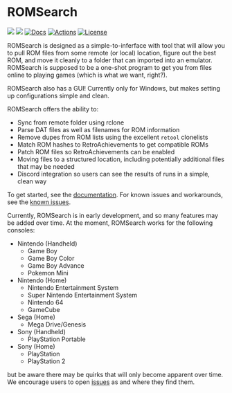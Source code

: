 # ROMSearch

[![](https://img.shields.io/pypi/v/romsearch.svg?label=PyPI&style=flat-square)](https://pypi.org/pypi/romsearch/)
[![](https://img.shields.io/pypi/pyversions/romsearch.svg?label=Python&color=yellow&style=flat-square)](https://pypi.org/pypi/romsearch/)
[![Docs](https://readthedocs.org/projects/romsearch/badge/?version=latest&style=flat-square)](https://romsearch.readthedocs.io/en/latest/)
[![Actions](https://img.shields.io/github/actions/workflow/status/bbtufty/romsearch/build.yaml?branch=main&style=flat-square)](https://github.com/bbtufty/romsearch/actions)
[![License](https://img.shields.io/badge/license-GNUv3-blue.svg?label=License&style=flat-square)](LICENSE)

ROMSearch is designed as a simple-to-inferface with tool that will allow you to pull ROM files from some remote (or
local) location, figure out the best ROM, and move it cleanly to a folder that can imported into an emulator. ROMSearch
is supposed to be a one-shot program to get you from files online to playing games (which is what we want, right?).

ROMSearch also has a GUI! Currently only for Windows, but makes setting up configurations simple and clean.

ROMSearch offers the ability to:

* Sync from remote folder using rclone
* Parse DAT files as well as filenames for ROM information
* Remove dupes from ROM lists using the excellent ``retool`` clonelists
* Match ROM hashes to RetroAchievements to get compatible ROMs 
* Patch ROM files so RetroAchievements can be enabled
* Moving files to a structured location, including potentially additional files that may be needed
* Discord integration so users can see the results of runs in a simple, clean way

To get started, see the [documentation](https://romsearch.readthedocs.io/en/latest/). For known issues and workarounds, 
see the [known issues](https://romsearch.readthedocs.io/en/latest/known_issues.html).

Currently, ROMSearch is in early development, and so many features may be added over time. At the moment, ROMSearch
works for the following consoles:

* Nintendo (Handheld)
   * Game Boy
   * Game Boy Color
   * Game Boy Advance
   * Pokemon Mini
* Nintendo (Home)
   * Nintendo Entertainment System
   * Super Nintendo Entertainment System
   * Nintendo 64
   * GameCube
* Sega (Home)
  * Mega Drive/Genesis
* Sony (Handheld)
   * PlayStation Portable
* Sony (Home)
   * PlayStation
   * PlayStation 2

but be aware there may be quirks that will only become apparent over time. We encourage users to open
[issues](https://github.com/bbtufty/romsearch/issues) as and where they find them.